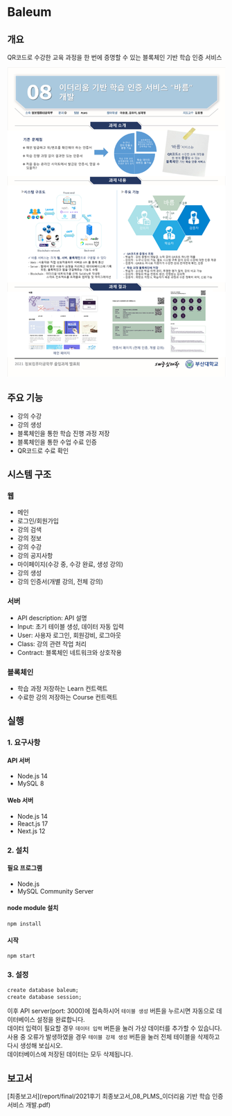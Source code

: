 # Baleum

## 개요

QR코드로 수강한 교육 과정을 한 번에 증명할 수 있는 블록체인 기반 학습 인증 서비스

![poster](./report/final/poster.png)

## 주요 기능

- 강의 수강
- 강의 생성
- 블록체인을 통한 학습 진행 과정 저장
- 블록체인을 통한 수업 수료 인증
- QR코드로 수료 확인

## 시스템 구조

### 웹

- 메인
- 로그인/회원가입
- 강의 검색
- 강의 정보
- 강의 수강
- 강의 공지사항
- 마이페이지(수강 중, 수강 완료, 생성 강의)
- 강의 생성
- 강의 인증서(개별 강의, 전체 강의)

### 서버

- API description: API 설명
- Input: 초기 테이블 생성, 데이터 자동 입력
- User: 사용자 로그인, 회원강비, 로그아웃
- Class: 강의 관련 작업 처리
- Contract: 블록체인 네트워크와 상호작용

### 블록체인

- 학습 과정 저장하는 Learn 컨트랙트
- 수료한 강의 저장하는 Course 컨트랙트

## 실행

### 1. 요구사항

#### API 서버

- Node.js 14
- MySQL 8

#### Web 서버

- Node.js 14
- React.js 17
- Next.js 12

### 2. 설치

#### 필요 프로그램

- Node.js
- MySQL Community Server

#### node module 설치

```text
npm install
```

#### 시작

```text
npm start
```

### 3. 설정

```mysql
create database baleum;
create database session;
```
이후 API server(port: 3000)에 접속하시어 `테이블 생성` 버튼을 누르시면 자동으로 데이터베이스 설정을 완료합니다.  
데이터 입력이 필요할 경우 `데이터 입력` 버튼을 눌러 가상 데이터를 추가할 수 있습니다.  
사용 중 오류가 발생하였을 경우 `테이블 강제 생성` 버튼을 눌러 전체 테이블을 삭제하고 다시 생성해 보십시오.  
데이터베이스에 저장된 데이터는 모두 삭제됩니다.

## 보고서

[최종보고서](report/final/2021후기 최종보고서_08_PLMS_이더리움 기반 학습 인증 서비스 개발.pdf)
